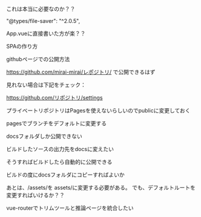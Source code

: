
これは本当に必要なのか？？

"@types/file-saver": "^2.0.5",

App.vueに直接書いた方が楽？？

SPAの作り方

githubページでの公開方法

https://github.com/mirai-mirai/レポジトリ/
で公開できるはず

見れない場合は下記をチェック：

https://github.com/リポジトリ/settings

プライベートリポジトリはPagesを使えないらしいのでpublicに変更しておく

pagesでブランチをデフォルトに変更する

docsフォルダしか公開できない

ビルドしたソースの出力先をdocsに変えたい

そうすればビルドしたら自動的に公開できる

ビルドの度にdocsフォルダにコピーすればよいか

あとは、/assets/を assets/に変更する必要がある。
でも、デフォルトルートを変更すればいけるか？？

<base href="https://mirai-mirai.github.io/20230204_ImageTrimmer/">

vue-routerでトリムツールと推論ページを統合したい

